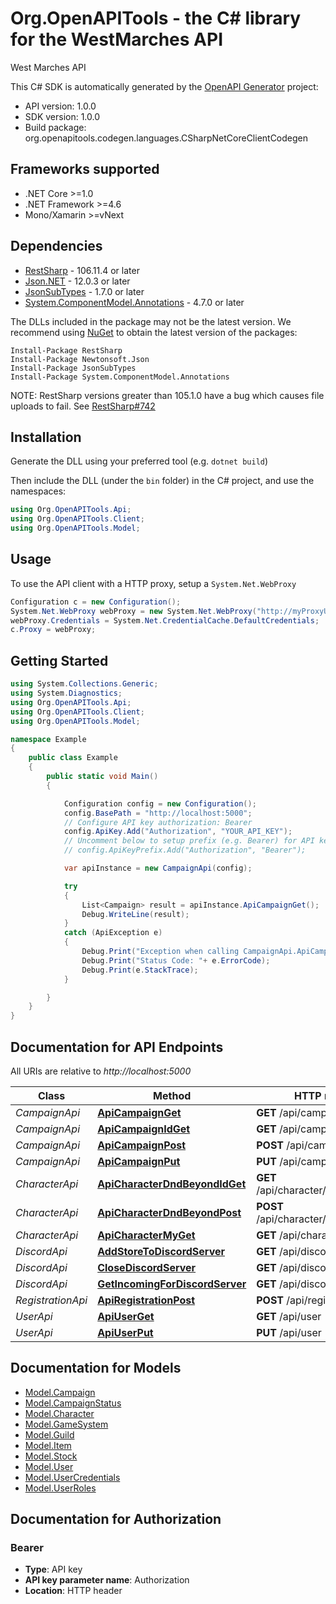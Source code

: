 # Org.OpenAPITools - the C# library for the WestMarches API

West Marches API

This C# SDK is automatically generated by the [OpenAPI Generator](https://openapi-generator.tech) project:

- API version: 1.0.0
- SDK version: 1.0.0
- Build package: org.openapitools.codegen.languages.CSharpNetCoreClientCodegen

<a name="frameworks-supported"></a>
## Frameworks supported
- .NET Core >=1.0
- .NET Framework >=4.6
- Mono/Xamarin >=vNext

<a name="dependencies"></a>
## Dependencies

- [RestSharp](https://www.nuget.org/packages/RestSharp) - 106.11.4 or later
- [Json.NET](https://www.nuget.org/packages/Newtonsoft.Json/) - 12.0.3 or later
- [JsonSubTypes](https://www.nuget.org/packages/JsonSubTypes/) - 1.7.0 or later
- [System.ComponentModel.Annotations](https://www.nuget.org/packages/System.ComponentModel.Annotations) - 4.7.0 or later

The DLLs included in the package may not be the latest version. We recommend using [NuGet](https://docs.nuget.org/consume/installing-nuget) to obtain the latest version of the packages:
```
Install-Package RestSharp
Install-Package Newtonsoft.Json
Install-Package JsonSubTypes
Install-Package System.ComponentModel.Annotations
```

NOTE: RestSharp versions greater than 105.1.0 have a bug which causes file uploads to fail. See [RestSharp#742](https://github.com/restsharp/RestSharp/issues/742)

<a name="installation"></a>
## Installation
Generate the DLL using your preferred tool (e.g. `dotnet build`)

Then include the DLL (under the `bin` folder) in the C# project, and use the namespaces:
```csharp
using Org.OpenAPITools.Api;
using Org.OpenAPITools.Client;
using Org.OpenAPITools.Model;
```
<a name="usage"></a>
## Usage

To use the API client with a HTTP proxy, setup a `System.Net.WebProxy`
```csharp
Configuration c = new Configuration();
System.Net.WebProxy webProxy = new System.Net.WebProxy("http://myProxyUrl:80/");
webProxy.Credentials = System.Net.CredentialCache.DefaultCredentials;
c.Proxy = webProxy;
```

<a name="getting-started"></a>
## Getting Started

```csharp
using System.Collections.Generic;
using System.Diagnostics;
using Org.OpenAPITools.Api;
using Org.OpenAPITools.Client;
using Org.OpenAPITools.Model;

namespace Example
{
    public class Example
    {
        public static void Main()
        {

            Configuration config = new Configuration();
            config.BasePath = "http://localhost:5000";
            // Configure API key authorization: Bearer
            config.ApiKey.Add("Authorization", "YOUR_API_KEY");
            // Uncomment below to setup prefix (e.g. Bearer) for API key, if needed
            // config.ApiKeyPrefix.Add("Authorization", "Bearer");

            var apiInstance = new CampaignApi(config);

            try
            {
                List<Campaign> result = apiInstance.ApiCampaignGet();
                Debug.WriteLine(result);
            }
            catch (ApiException e)
            {
                Debug.Print("Exception when calling CampaignApi.ApiCampaignGet: " + e.Message );
                Debug.Print("Status Code: "+ e.ErrorCode);
                Debug.Print(e.StackTrace);
            }

        }
    }
}
```

<a name="documentation-for-api-endpoints"></a>
## Documentation for API Endpoints

All URIs are relative to *http://localhost:5000*

Class | Method | HTTP request | Description
------------ | ------------- | ------------- | -------------
*CampaignApi* | [**ApiCampaignGet**](docs/CampaignApi.md#apicampaignget) | **GET** /api/campaign | 
*CampaignApi* | [**ApiCampaignIdGet**](docs/CampaignApi.md#apicampaignidget) | **GET** /api/campaign/{id} | 
*CampaignApi* | [**ApiCampaignPost**](docs/CampaignApi.md#apicampaignpost) | **POST** /api/campaign | 
*CampaignApi* | [**ApiCampaignPut**](docs/CampaignApi.md#apicampaignput) | **PUT** /api/campaign | 
*CharacterApi* | [**ApiCharacterDndBeyondIdGet**](docs/CharacterApi.md#apicharacterdndbeyondidget) | **GET** /api/character/dndBeyond/{id} | 
*CharacterApi* | [**ApiCharacterDndBeyondPost**](docs/CharacterApi.md#apicharacterdndbeyondpost) | **POST** /api/character/dndBeyond | 
*CharacterApi* | [**ApiCharacterMyGet**](docs/CharacterApi.md#apicharactermyget) | **GET** /api/character/my | 
*DiscordApi* | [**AddStoreToDiscordServer**](docs/DiscordApi.md#addstoretodiscordserver) | **GET** /api/discord/store/{id} | 
*DiscordApi* | [**CloseDiscordServer**](docs/DiscordApi.md#closediscordserver) | **GET** /api/discord/close | 
*DiscordApi* | [**GetIncomingForDiscordServer**](docs/DiscordApi.md#getincomingfordiscordserver) | **GET** /api/discord/stack | 
*RegistrationApi* | [**ApiRegistrationPost**](docs/RegistrationApi.md#apiregistrationpost) | **POST** /api/registration | 
*UserApi* | [**ApiUserGet**](docs/UserApi.md#apiuserget) | **GET** /api/user | 
*UserApi* | [**ApiUserPut**](docs/UserApi.md#apiuserput) | **PUT** /api/user | 


<a name="documentation-for-models"></a>
## Documentation for Models

 - [Model.Campaign](docs/Campaign.md)
 - [Model.CampaignStatus](docs/CampaignStatus.md)
 - [Model.Character](docs/Character.md)
 - [Model.GameSystem](docs/GameSystem.md)
 - [Model.Guild](docs/Guild.md)
 - [Model.Item](docs/Item.md)
 - [Model.Stock](docs/Stock.md)
 - [Model.User](docs/User.md)
 - [Model.UserCredentials](docs/UserCredentials.md)
 - [Model.UserRoles](docs/UserRoles.md)


<a name="documentation-for-authorization"></a>
## Documentation for Authorization

<a name="Bearer"></a>
### Bearer

- **Type**: API key
- **API key parameter name**: Authorization
- **Location**: HTTP header

